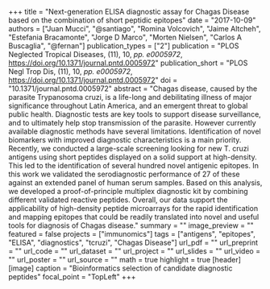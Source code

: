 +++
title = "Next-generation ELISA diagnostic assay for Chagas Disease based on the combination of short peptidic epitopes"
date = "2017-10-09"
authors = ["Juan Mucci", "@santiago", "Romina Volcovich", "Jaime Altcheh", "Estefania Bracamonte", "Jorge D Marco", "Morten Nielsen", "Carlos A Buscaglia", "@fernan"]
publication_types = ["2"]
publication = "PLOS Neglected Tropical Diseases, (11), 10, _pp. e0005972_, https://doi.org/10.1371/journal.pntd.0005972"
publication_short = "PLOS Negl Trop Dis, (11), 10, _pp. e0005972_, https://doi.org/10.1371/journal.pntd.0005972"
doi = "10.1371/journal.pntd.0005972"
abstract = "Chagas disease, caused by the parasite Trypanosoma cruzi, is a life-long and debilitating illness of major significance throughout Latin America, and an emergent threat to global public health. Diagnostic tests are key tools to support disease surveillance, and to ultimately help stop transmission of the parasite. However currently available diagnostic methods have several limitations. Identification of novel biomarkers with improved diagnostic characteristics is a main priority. Recently, we conducted a large-scale screening looking for new T. cruzi antigens using short peptides displayed on a solid support at high-density. This led to the identification of several hundred novel antigenic epitopes. In this work we validated the serodiagnostic performance of 27 of these against an extended panel of human serum samples. Based on this analysis, we developed a proof-of-principle multiplex diagnostic kit by combining different validated reactive peptides. Overall, our data support the applicability of high-density peptide microarrays for the rapid identification and mapping epitopes that could be readily translated into novel and useful tools for diagnosis of Chagas disease."
summary = ""
image_preview = ""
featured = false
projects = ["immunomics"]
tags = ["antigens", "epitopes", "ELISA", "diagnostics", "tcruzi", "Chagas Disease"]
url_pdf = ""
url_preprint = ""
url_code = ""
url_dataset = ""
url_project = ""
url_slides = ""
url_video = ""
url_poster = ""
url_source = ""
math = true
highlight = true
[header]
[image]
  caption = "Bioinformatics selection of candidate diagnostic peptides"
  focal_point = "TopLeft"
+++
